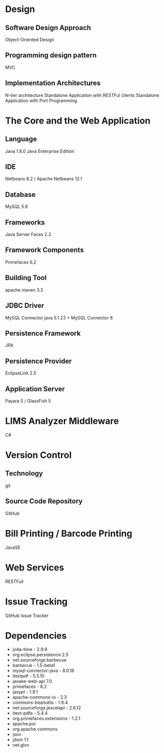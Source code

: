 # Design
## Software Design Approach 
Object-Oriented Design

## Programming design pattern
MVC

## Implementation Architectures
N-tier architecture
Standalone Application with RESTFul clients
Standalone Application with Port Programming

# The Core and the Web Application

## Language
Java 1.8.0
Java Enterprise Edition

## IDE
Netbeans 8.2 / Apache Netbeans 12.1

## Database
MySQL 5.8

## Frameworks
Java Server Faces 2.2

## Framework Components
Primefaces 6.2

## Building Tool
apache maven 3.3

## JDBC Driver
MySQL Connector java 5.1.23 + MySQL Connector 8

## Persistence Framework
JPA

## Persistence Provider
EclipseLink 2.5 

## Application Server
Payara 5 / GlassFish 5


# LIMS Analyzer Middleware
C#

# Version Control
## Technology
git

## Source Code Repository
GitHub

# Bill Printing / Barcode Printing
JavaSE

# Web Services
RESTFull

# Issue Tracking
GitHub Issue Tracker

# Dependencies
* joda-time - 2.9.9
* org.eclipse.persistence 2.5
* net.sourceforge.barbecue
* barbecue - 1.5-beta1
* mysql-connector-java - 8.0.16
* itextpdf - 5.5.10
* javaee-web-api 7.0
* primefaces - 6.2
* jasypt - 1.9.1
* apache-commons-io - 2.3
* commons-beanutils - 1.9.4
* net.sourceforge.jexcelapi - 2.6.12
* itext-pdfa - 5.4.4
* org.primefaces.extensions - 1.2.1
* apache.poi
* org.apache.commons
* json
* jdom 1.1
* net.glxn


